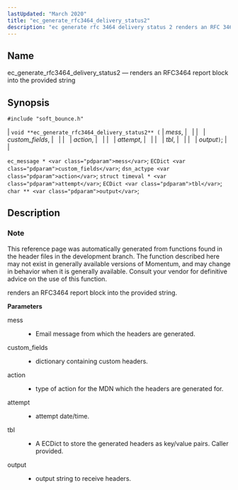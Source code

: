 ```yaml
---
lastUpdated: "March 2020"
title: "ec_generate_rfc3464_delivery_status2"
description: "ec generate rfc 3464 delivery status 2 renders an RFC 3464 report block into the provided string void ec generate rfc 3464 delivery status 2 mess custom fields action attempt tbl output ec message mess EC Dict custom fields dsn actype action struct timeval attempt EC Dict tbl char output..."
---
```


<a name="apis.ec_generate_rfc3464_delivery_status2"></a> 
## Name

ec_generate_rfc3464_delivery_status2 — renders an RFC3464 report block into the provided string

## Synopsis

`#include "soft_bounce.h"`

| `void **ec_generate_rfc3464_delivery_status2** (` | <var class="pdparam">mess</var>, |   |
|   | <var class="pdparam">custom_fields</var>, |   |
|   | <var class="pdparam">action</var>, |   |
|   | <var class="pdparam">attempt</var>, |   |
|   | <var class="pdparam">tbl</var>, |   |
|   | <var class="pdparam">output</var>`)`; |   |

`ec_message * <var class="pdparam">mess</var>`;
`ECDict <var class="pdparam">custom_fields</var>`;
`dsn_actype <var class="pdparam">action</var>`;
`struct timeval * <var class="pdparam">attempt</var>`;
`ECDict <var class="pdparam">tbl</var>`;
`char ** <var class="pdparam">output</var>`;<a name="idp58335472"></a> 
## Description

### Note

This reference page was automatically generated from functions found in the header files in the development branch. The function described here may not exist in generally available versions of Momentum, and may change in behavior when it is generally available. Consult your vendor for definitive advice on the use of this function.

renders an RFC3464 report block into the provided string.

**<a name="idp58338352"></a> Parameters**

<dl class="variablelist">

<dt>mess</dt>

<dd>

- Email message from which the headers are generated.

</dd>

<dt>custom_fields</dt>

<dd>

- dictionary containing custom headers.

</dd>

<dt>action</dt>

<dd>

- type of action for the MDN which the headers are generated for.

</dd>

<dt>attempt</dt>

<dd>

- attempt date/time.

</dd>

<dt>tbl</dt>

<dd>

- A ECDict to store the generated headers as key/value pairs. Caller provided.

</dd>

<dt>output</dt>

<dd>

- output string to receive headers.

</dd>

</dl>